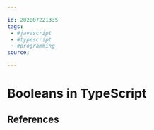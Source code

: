 ```yaml
---

id: 202007221335
tags:
 - #javascript
 - #typescript
 - #programming
source:

---
```


# Booleans in TypeScript


## References

